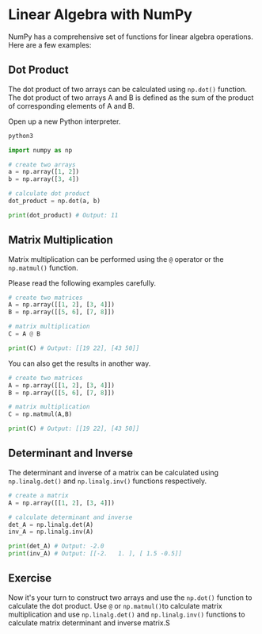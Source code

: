 # Linear Algebra with NumPy

NumPy has a comprehensive set of functions for linear algebra operations. Here are a few examples:

## Dot Product

The dot product of two arrays can be calculated using `np.dot()` function. The dot product of two arrays A and B is defined as the sum of the product of corresponding elements of A and B.

Open up a new Python interpreter.

```bash
python3
```

```python
import numpy as np

# create two arrays
a = np.array([1, 2])
b = np.array([3, 4])

# calculate dot product
dot_product = np.dot(a, b)

print(dot_product) # Output: 11
```

## Matrix Multiplication

Matrix multiplication can be performed using the `@` operator or the `np.matmul()` function.

Please read the following examples carefully.

```python
# create two matrices
A = np.array([[1, 2], [3, 4]])
B = np.array([[5, 6], [7, 8]])

# matrix multiplication
C = A @ B

print(C) # Output: [[19 22], [43 50]]
```

You can also get the results in another way.

```python
# create two matrices
A = np.array([[1, 2], [3, 4]])
B = np.array([[5, 6], [7, 8]])

# matrix multiplication
C = np.matmul(A,B)

print(C) # Output: [[19 22], [43 50]]
```

## Determinant and Inverse

The determinant and inverse of a matrix can be calculated using `np.linalg.det()` and `np.linalg.inv()` functions respectively.

```python
# create a matrix
A = np.array([[1, 2], [3, 4]])

# calculate determinant and inverse
det_A = np.linalg.det(A)
inv_A = np.linalg.inv(A)

print(det_A) # Output: -2.0
print(inv_A) # Output: [[-2.   1. ], [ 1.5 -0.5]]
```

## Exercise

Now it's your turn to construct two arrays and use the `np.dot()` function to calculate the dot product. Use `@` or `np.matmul()`to calculate matrix multiplication and use `np.linalg.det()` and `np.linalg.inv()` functions to calculate matrix determinant and inverse matrix.S
